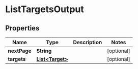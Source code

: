 

# ListTargetsOutput


## Properties

| Name | Type | Description | Notes |
|------------ | ------------- | ------------- | -------------|
|**nextPage** | **String** |  |  [optional] |
|**targets** | [**List&lt;Target&gt;**](Target.md) |  |  [optional] |



